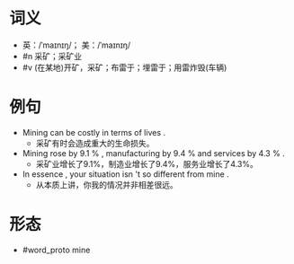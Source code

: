 # 词义
- 英：/ˈmaɪnɪŋ/； 美：/ˈmaɪnɪŋ/
- #n 采矿；采矿业
- #v (在某地)开矿，采矿；布雷于；埋雷于；用雷炸毁(车辆)
# 例句
- Mining can be costly in terms of lives .
	- 采矿有时会造成重大的生命损失。
- Mining rose by 9.1 % , manufacturing by 9.4 % and services by 4.3 % .
	- 采矿业增长了9.1%，制造业增长了9.4%，服务业增长了4.3%。
- In essence , your situation isn 't so different from mine .
	- 从本质上讲，你我的情况并非相差很远。
# 形态
- #word_proto mine
